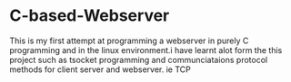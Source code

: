 # C-based-Webserver
This is my first attempt at programming a webserver in purely C programming and in the linux environment.i have learnt alot form the this project such as tsocket programming and communciataions protocol methods for client server and webserver. ie TCP 

